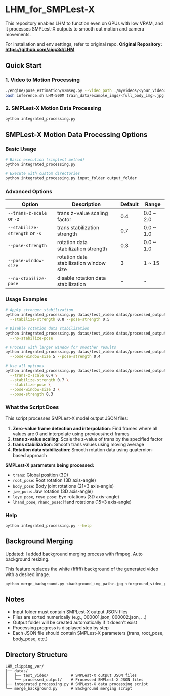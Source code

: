 # LHM_for_SMPLest-X

This repository enables LHM to function even on GPUs with low VRAM, and it processes SMPLest-X outputs to smooth out motion and camera movements.

For installation and env settings, refer to original repo.
**Original Repository: https://github.com/aigc3d/LHM**

## Quick Start

### 1. Video to Motion Processing
```bash
./engine/pose_estimation/v2mseg.py --video_path ./myvideos/<your_video>.mp4 --output_path ./myoutputs
bash inference.sh LHM-500M train_data/example_imgs/<full_body_img>.jpg myoutputs/<your_video>/smplx_params
```

### 2. SMPLest-X Motion Data Processing
```bash
python integrated_processing.py
```

## SMPLest-X Motion Data Processing Options

### Basic Usage
```bash
# Basic execution (simplest method)
python integrated_processing.py

# Execute with custom directories
python integrated_processing.py input_folder output_folder
```

### Advanced Options

| Option | Description | Default | Range |
|--------|-------------|---------|-------|
| `--trans-z-scale` or `-z` | trans z-value scaling factor | 0.4 | 0.0 ~ 2.0 |
| `--stabilize-strength` or `-s` | trans stabilization strength | 0.7 | 0.0 ~ 1.0 |
| `--pose-strength` | rotation data stabilization strength | 0.3 | 0.0 ~ 1.0 |
| `--pose-window-size` | rotation data stabilization window size | 3 | 1 ~ 15 |
| `--no-stabilize-pose` | disable rotation data stabilization | - | - |

### Usage Examples

```bash
# Apply stronger stabilization
python integrated_processing.py datas/test_video datas/processed_output \
  --stabilize-strength 0.8 --pose-strength 0.5

# Disable rotation data stabilization
python integrated_processing.py datas/test_video datas/processed_output \
  --no-stabilize-pose

# Process with larger window for smoother results
python integrated_processing.py datas/test_video datas/processed_output \
  --pose-window-size 5 --pose-strength 0.4

# Use all options
python integrated_processing.py datas/test_video datas/processed_output \
  --trans-z-scale 0.4 \
  --stabilize-strength 0.7 \
  --stabilize-pose \
  --pose-window-size 3 \
  --pose-strength 0.3
```

### What the Script Does

This script processes SMPLest-X model output JSON files:

1. **Zero-value frame detection and interpolation**: Find frames where all values are 0 and interpolate using previous/next frames
2. **trans z-value scaling**: Scale the z-value of trans by the specified factor
3. **trans stabilization**: Smooth trans values using moving average
4. **Rotation data stabilization**: Smooth rotation data using quaternion-based approach

**SMPLest-X parameters being processed:**
- `trans`: Global position (3D)
- `root_pose`: Root rotation (3D axis-angle)
- `body_pose`: Body joint rotations (21×3 axis-angle)
- `jaw_pose`: Jaw rotation (3D axis-angle)
- `leye_pose`, `reye_pose`: Eye rotations (3D axis-angle)
- `lhand_pose`, `rhand_pose`: Hand rotations (15×3 axis-angle)

### Help
```bash
python integrated_processing.py --help
```

## Background Merging

Updated: I added background merging process with ffmpeg. Auto background resizing.

This feature replaces the white (ffffff) background of the generated video with a desired image.

```bash
python merge_background.py <background_img_path>.jpg <forground_video_path>.mp4 <output_path>.mp4
```

## Notes

- Input folder must contain SMPLest-X output JSON files
- Files are sorted numerically (e.g., 000001.json, 000002.json, ...)
- Output folder will be created automatically if it doesn't exist
- Processing progress is displayed step by step
- Each JSON file should contain SMPLest-X parameters (trans, root_pose, body_pose, etc.)

## Directory Structure

```
LHM_clipping_ver/
├── datas/
│   ├── test_video/          # SMPLest-X output JSON files
│   └── processed_output/    # Processed SMPLest-X JSON files
├── integrated_processing.py # SMPLest-X data processing script
└── merge_background.py      # Background merging script
```
